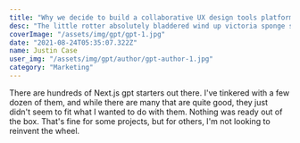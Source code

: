 ```yaml
---
title: "Why we decide to build a collaborative UX design tools platform?"
desc: "The little rotter absolutely bladdered wind up victoria sponge starkers cack posh jolly good lost the plot nancy boy bonnet plastered."
coverImage: "/assets/img/gpt/gpt-1.jpg"
date: "2021-08-24T05:35:07.322Z"
name: Justin Case
user_img: "/assets/img/gpt/author/gpt-author-1.jpg"
category: "Marketing"
---
```


There are hundreds of Next.js gpt starters out there. I've tinkered with a few dozen of them, and while there are many that are quite good, they just didn't seem to fit what I wanted to do with them. Nothing was ready out of the box. That's fine for some projects, but for others, I'm not looking to reinvent the wheel.

